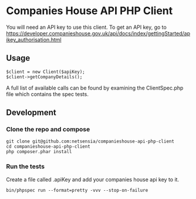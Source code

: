 # Companies House API PHP Client

You will need an API key to use this client. To get an API key, go to https://developer.companieshouse.gov.uk/api/docs/index/gettingStarted/apikey_authorisation.html
 
Usage
-----

    $client = new Client($apiKey);
    $client->getCompanyDetails();

A full list of available calls can be found by examining the ClientSpec.php file which contains the spec tests.

Development
-----------

### Clone the repo and compose

    git clone git@github.com:netsensia/companieshouse-api-php-client
    cd companieshouse-api-php-client
    php composer.phar install

### Run the tests

Create a file called .apiKey and add your companies house api key to it.

    bin/phpspec run --format=pretty -vvv --stop-on-failure